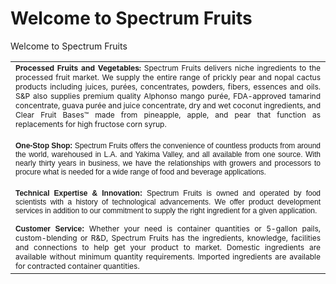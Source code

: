 # Welcome to Spectrum Fruits  
<p class="lead"> Welcome to Spectrum Fruits  </p>

<table class="contentpaneopen">
<tr>
<td valign="top" colspan="2">
<div style="text-align: justify;">
<strong class="sp_text_bold" style="font-size: 12px;">
 Processed Fruits and Vegetables:&nbsp;</strong><span style="font-size: 12px;">Spectrum Fruits delivers niche ingredients to the processed fruit market. We supply the entire range of prickly pear and nopal cactus products including juices, purées, concentrates, powders, fibers, essences and oils. S&amp;P also supplies premium quality Alphonso mango purée, FDA-approved tamarind concentrate, guava purée and juice concentrate, dry and wet coconut ingredients, and Clear Fruit Bases™ made from pineapple, apple, and pear that function as replacements for high fructose corn syrup.</span></div>
<div style="text-align: justify;"><br /><span style="font-family: Verdana,Arial,Helvetica,sans-serif; font-size: 12pt;"><strong class="sp_text_bold" style="font-size: 12px;">One-Stop Shop:&nbsp;</strong><span class="sp_body_text" style="font-size: 12px;">Spectrum Fruits offers the convenience of countless products from around the world, warehoused in L.A. and Yakima Valley, and all available from one source. With nearly thirty years in business, we have the relationships with growers and processors to procure what is needed for a wide range of food and beverage applications.</span></span><br /><br /><span style="font-family: Verdana,Arial,Helvetica,sans-serif; font-size: 12pt;"><span class="sp_text_bold"><strong style="font-size: 12px;">Technical Expertise &amp; Innovation:&nbsp;</strong></span><span class="sp_body_text" style="font-size: 12px;">Spectrum Fruits is owned and operated by food scientists with a history of technological advancements. We offer product development services in addition to our commitment to supply the right ingredient for a given application.</span></span></div>
<div style="text-align: justify;"><span style="font-family: Verdana,Arial,Helvetica,sans-serif; font-size: 12pt;"><span class="sp_body_text" style="font-size: 12px;"><br /></span></span></div>
<div style="text-align: justify;"><span style="font-family: Verdana,Arial,Helvetica,sans-serif; font-size: 12pt;"><span class="sp_body_text" style="font-size: 12px;"><strong>Customer Service:&nbsp;</strong></span></span><span style="font-size: 12px;">Whether your need is container quantities or 5-gallon pails, custom-blending or R&amp;D, Spectrum Fruits has the ingredients, knowledge, facilities and connections to help get your product to market. Domestic ingredients are available without minimum quantity requirements. Imported ingredients are available for contracted container quantities.</span></div></td>
</tr>
</table>


